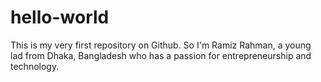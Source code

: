 # hello-world
This is my very first repository on Github. 
So I'm Ramiz Rahman, a young lad from Dhaka, Bangladesh who has a passion for entrepreneurship and technology.
